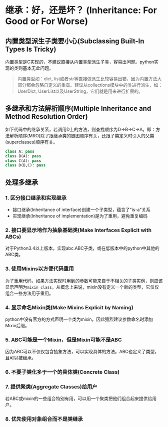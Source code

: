 # 继承：好，还是坏？ (Inheritance: For Good or For Worse)

## 内置类型派生子类要小心(Subclassing Built-In Types Is Tricky)

内置类型是C实现的，不建议直接从内置类型派生子类，容易出问题。python实现的类则基本无此问题。

> 内置类型如：dict, list或者str等直接做派生比较容易出错，因为内置方法大部分都会忽略自定义的重载。建议从collections模块中的类进行派生，如：UserDict, UserList以及UserString，它们就是用来进行扩展的。

## 多继承和方法解析顺序(Multiple Inheritance and Method Resolution Order)

如下代码中的继承关系，若调用D上的方法，则查找顺序为D->B->C->A。即：方法解析顺序(MRO)除了跟继承类的链图顺序有关，还跟子类定义时引入的父类(superclasses)顺序有关。

```python
class A: pass
class B(A): pass
class C(A): pass
class D(B,C): pass
```

## 处理多继承

### 1. 区分接口继承和实现继承

- 接口继承(Inheritance of interface)创建一个子类型，蕴含了"is-a"关系
- 实现继承(Inheritance of implementation)是为了重用，避免重复编码

### 2. 接口要显示地作为抽象基础类(Make Interfaces Explicit with ABCs)

对于Python3.4以上版本，实现abc.ABC子类，或在低版本中的python中其他的ABC类。

### 3. 使用Mixins以方便代码重用

为了重用代码，如果方法实现时用到的参数可能来自于不相关的子类实例，则应该显示声明为`mixin class`。从概念上来说，mixin没有定义一个新的类型，它仅仅组合一些方法用于重用。

### 4. 显示命名Mixin类(Make Mixins Explicit by Naming)

python中没有官方的方式声明一个类为mixin，因此强烈建议参数命名时添加Mixin后缀。

### 5. ABC可能是一个Mixin，但是Mixin可能不是ABC

因为ABC可以不仅仅包含抽象方法，可以实现具体的方法。ABC也定义了类型，且可以被继承。

### 6. 不要子类化多于一个的具体类(Concrete Class)

### 7. 提供聚类(Aggregate Classes)给用户

若ABC或mixin的一些组合特别有用，可以用一个聚类把他们组合起来提供给用户。

### 8. 优先使用对象组合而不是类继承